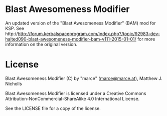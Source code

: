Blast Awesomeness Modifier
==========================
An updated version of the "Blast Awesomeness Modifier" (BAM) mod for KSP. See http://http://forum.kerbalspaceprogram.com/index.php?/topic/92983-dev-halted090-blast-awesomeness-modifier-bam-v111-2015-01-01/ for more information on the original version.

License
=======
Blast Awesomeness Modifier (C) by "marce" (marce@marce.at), Matthew J. Nicholls

Blast Awesomeness Modifier is licensed under a
Creative Commons Attribution-NonCommercial-ShareAlike 4.0 International License.

See the LICENSE file for a copy of the license.
